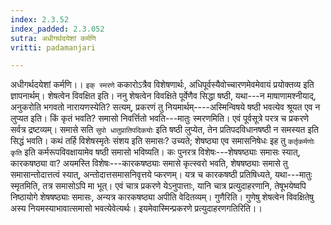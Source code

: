 ```yaml
---
index: 2.3.52
index_padded: 2.3.052
sutra: अधीगर्थदयेशां कर्मणि
vritti: padamanjari

---
```

अधीगर्थदयेशां कर्मणि।। `इक् स्मरणे` ककारोऽत्रैव विशेषणार्थः, अधिपूर्वस्यैवोच्चारणमेवमेवायं प्रयोक्तव्य इति ज्ञापनार्थम्। शेषत्वेन विवक्षित इति। ननु शेषत्वेन विवक्षिते पूर्वेणैव सिद्धा षष्ठी, यथा---न माषाणामश्नीयाद्, अनुकरोति भगवतो नारायणस्येति? सत्यम्, प्रकरणं तु नियमार्थम्----अस्मिन्विषये षष्ठी भवत्येव श्रूयत एव न लुप्यत इति। किं कृतं भवति? समासो निवर्त्तितो भवति---मातुः स्मरणमिति। एवं पूर्वसूत्रे परत्र च प्रकरणे सर्वत्र द्रष्टव्यम्। समासे सति `सुपो धातुप्रातिपदिकयोः` इति षष्ठी लुप्येत, तेन प्रतिपदविधानषष्ठी न समस्यत इति सिद्धं भवति। कथं तर्हि विशेषस्मृतेः संशय इति समासः? उच्यते; शेषष्ठ्या एव समासनिषेधः इह तु `कर्तृकर्मणोः कृति` इति कर्मरूपविवक्षायामेव षष्ठी समासो भविष्यति। कः पुनरत्र विशेषः---शेषषष्ठ्याः समासः स्यात्, कारकषष्ठ्या वा? अयमस्ति विशेषः---कारकषष्ठ्याः समासे कृत्स्वरो भवति, शेषषष्ठ्याः समासे तु समासान्तोदात्तत्वं स्यात्, अन्तोदात्तसमासनिवृत्तये प्करणम्। यत्र च कारकषष्ठी प्रतिषिध्यते, यथा---मातुः स्मृतमिति, तत्र समासोऽपि मा भूत्। एवं चात्र प्रकरणे येऽनुपात्ताः, यानि चात्र प्रत्युदाहरणानि, तेषूभयेष्वपि निष्ठायोगे शेषषष्ठ्याः समासः, अन्यत्र कारकषष्ठ्या अपीति वेदितव्यम्। गुणैरिति। गुणेषु शेषत्वेन विवक्षितेषु अस्य नियमस्याभावात्समासो भवत्येवेत्यर्थः। इयमेवास्मिन्प्रकरणे प्रत्युदाहरणगतिरिति।।